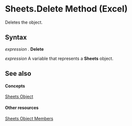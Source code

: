 
# Sheets.Delete Method (Excel)

Deletes the object.


## Syntax

 _expression_ . **Delete**

 _expression_ A variable that represents a **Sheets** object.


## See also


#### Concepts


[Sheets Object](048fd93c-bc27-4b58-358f-56fcee1710f8.md)
#### Other resources


[Sheets Object Members](d630d25c-25cc-c866-a3d3-708246dc8b83.md)
